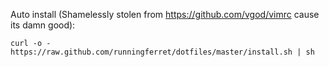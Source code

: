 Auto install (Shamelessly stolen from https://github.com/vgod/vimrc cause its damn good):

    curl -o - https://raw.github.com/runningferret/dotfiles/master/install.sh | sh
